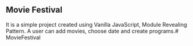 ## Movie Festival

It is a simple project created using Vanilla JavaScript, Module Revealing Pattern. A user can add movies, choose date and create programs.# MovieFestival
